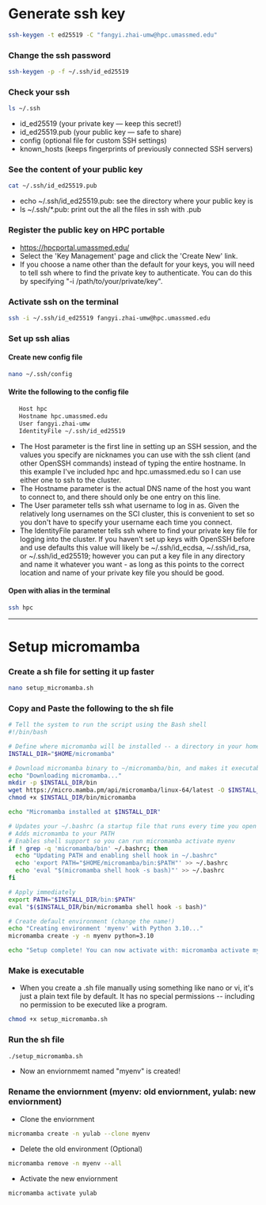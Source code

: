 # Generate ssh key
```bash 
ssh-keygen -t ed25519 -C "fangyi.zhai-umw@hpc.umassmed.edu"
```

### Change the ssh password
```bash 
ssh-keygen -p -f ~/.ssh/id_ed25519
```

### Check your ssh
```bash 
ls ~/.ssh
```
- id_ed25519 (your private key — keep this secret!)
- id_ed25519.pub (your public key — safe to share)
- config (optional file for custom SSH settings)
- known_hosts (keeps fingerprints of previously connected SSH servers)

### See the content of your public key
```bash 
cat ~/.ssh/id_ed25519.pub
```
- echo ~/.ssh/id_ed25519.pub: see the directory where your public key is
- ls ~/.ssh/*.pub: print out the all the files in ssh with .pub
  
### Register the public key on HPC portable
- https://hpcportal.umassmed.edu/
- Select the 'Key Management' page and click the 'Create New' link.
- If you choose a name other than the default for your keys, you will need to tell ssh where to find the private key to authenticate. You can do this by specifying "-i /path/to/your/private/key".

### Activate ssh on the terminal 
``` bash
ssh -i ~/.ssh/id_ed25519 fangyi.zhai-umw@hpc.umassmed.edu
```

### Set up ssh alias
#### Create new config file
```bash
nano ~/.ssh/config
```
#### Write the following to the config file
``` bash
   Host hpc
   Hostname hpc.umassmed.edu
   User fangyi.zhai-umw
   IdentityFile ~/.ssh/id_ed25519
```
- The Host parameter is the first line in setting up an SSH session, and the values you specify are nicknames you can use with the ssh client (and other OpenSSH commands) instead of typing the entire hostname. In this example I've included hpc and hpc.umassmed.edu so I can use either one to ssh to the cluster.
- The Hostname parameter is the actual DNS name of the host you want to connect to, and there should only be one entry on this line.
- The User parameter tells ssh what username to log in as. Given the relatively long usernames on the SCI cluster, this is convenient to set so you don't have to specify your username each time you connect.
- The IdentityFile parameter tells ssh where to find your private key file for logging into the cluster. If you haven't set up keys with OpenSSH before and use defaults this value will likely be ~/.ssh/id_ecdsa, ~/.ssh/id_rsa, or ~/.ssh/id_ed25519; however you can put a key file in any directory and name it whatever you want - as long as this points to the correct location and name of your private key file you should be good.
#### Open with alias in the terminal
``` bash
ssh hpc
```
---
# Setup micromamba
### Create a sh file for setting it up faster
``` bash
nano setup_micromamba.sh
```
### Copy and Paste the following to the sh file
``` bash
# Tell the system to run the script using the Bash shell
#!/bin/bash

# Define where micromamba will be installed -- a directory in your home folder
INSTALL_DIR="$HOME/micromamba"

# Download micromamba binary to ~/micromamba/bin, and makes it executable
echo "Downloading micromamba..."
mkdir -p $INSTALL_DIR/bin
wget https://micro.mamba.pm/api/micromamba/linux-64/latest -O $INSTALL_DIR/bin/micromamba
chmod +x $INSTALL_DIR/bin/micromamba

echo "Micromamba installed at $INSTALL_DIR"

# Updates your ~/.bashrc (a startup file that runs every time you open a new shell) only if is hasn't already been updated
# Adds micromamba to your PATH
# Enables shell support so you can run micromamba activate myenv
if ! grep -q 'micromamba/bin' ~/.bashrc; then
  echo "Updating PATH and enabling shell hook in ~/.bashrc"
  echo 'export PATH="$HOME/micromamba/bin:$PATH"' >> ~/.bashrc
  echo 'eval "$(micromamba shell hook -s bash)"' >> ~/.bashrc
fi

# Apply immediately
export PATH="$INSTALL_DIR/bin:$PATH"
eval "$($INSTALL_DIR/bin/micromamba shell hook -s bash)"

# Create default environment (change the name!)
echo "Creating environment 'myenv' with Python 3.10..."
micromamba create -y -n myenv python=3.10

echo "Setup complete! You can now activate with: micromamba activate myenv"
```
### Make is executable
- When you create a .sh file manually using something like nano or vi, it's just a plain text file by default. It has no special permissions -- including no permission to be executed like a program.
``` bash
chmod +x setup_micromamba.sh
```
### Run the sh file
``` bash
./setup_micromamba.sh
```
- Now an enviornmemt named "myenv" is created!

### Rename the enviornment (myenv: old enviornment, yulab: new enviornment)
- Clone the enviornment
``` bash
micromamba create -n yulab --clone myenv
```
- Delete the old environment (Optional)
``` bash
micromamba remove -n myenv --all
```
- Activate the new enviornment
``` bash
micromamba activate yulab
```
